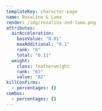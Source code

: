```yaml
---
templateKey: character-page
name: Rosalina & Luma
render: /img/rosalina-and-luma.png
attributes:
  airAcceleration:
    baseValue: "0.01"
    maxAdditional: "0.1"
    rank: "6"
    total: "0.11"
  weight:
    class: featherweight
    rank: "63"
    value: "82"
killConfirms:
  - percentages: {}
combos:
  - percentages: {}
---
```

